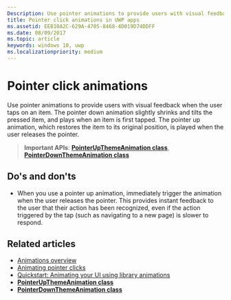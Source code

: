 ```yaml
---
Description: Use pointer animations to provide users with visual feedback when the user taps on an item.
title: Pointer click animations in UWP apps
ms.assetid: EEB10A2C-629A-4705-8468-4D019D74DDFF
ms.date: 08/09/2017
ms.topic: article
keywords: windows 10, uwp
ms.localizationpriority: medium
---
```

# Pointer click animations



Use pointer animations to provide users with visual feedback when the user taps on an item. The pointer down animation slightly shrinks and tilts the pressed item, and plays when an item is first tapped. The pointer up animation, which restores the item to its original position, is played when the user releases the pointer.


> **Important APIs**: [**PointerUpThemeAnimation class**](https://docs.microsoft.com/uwp/api/Windows.UI.Xaml.Media.Animation.PointerUpThemeAnimation), [**PointerDownThemeAnimation class**](https://docs.microsoft.com/uwp/api/Windows.UI.Xaml.Media.Animation.PointerDownThemeAnimation)


## Do's and don'ts

-   When you use a pointer up animation, immediately trigger the animation when the user releases the pointer. This provides instant feedback to the user that their action has been recognized, even if the action triggered by the tap (such as navigating to a new page) is slower to respond.

## Related articles

* [Animations overview](https://docs.microsoft.com/windows/uwp/graphics/animations-overview)
* [Animating pointer clicks](https://docs.microsoft.com/previous-versions/windows/apps/jj649432(v=win.10))
* [Quickstart: Animating your UI using library animations](https://docs.microsoft.com/previous-versions/windows/apps/hh452703(v=win.10))
* [**PointerUpThemeAnimation class**](https://docs.microsoft.com/uwp/api/Windows.UI.Xaml.Media.Animation.PointerUpThemeAnimation)
* [**PointerDownThemeAnimation class**](https://docs.microsoft.com/uwp/api/Windows.UI.Xaml.Media.Animation.PointerDownThemeAnimation)

 

 




